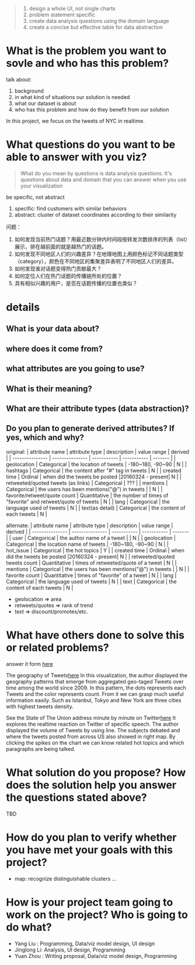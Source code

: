 > 1. design a whole UI, not single charts
> 2. problem statement specific
> 3. create data analysis questions using the domain language
> 4. create a concise but effective table for data abstraction

# What is the problem you want to sovle and who has this problem?
talk about:
1. background  
2. in what kind of situations our solution is needed  
3. what our dataset is about  
4. who has this problem and how do they benefit from our solution  

In this project, we focus on the tweets of NYC in realtime. 

# What questions do you want to be able to answer with you viz?

> What do you mean by questions is data analysis questions. It's questions about data and domain that you can answer when you use your visualization

be specific, not abstract
1. specific: find customers with similar behaviors
2. abstract: cluster of dataset coordinates according to their similarity

问题：
1. 如何发现当前热门话题？用最近数分钟内时间段按转发次数排序的列表（list）展示，排在越前面的就是越热门的话题。
2. 如何发现不同地区人们的兴趣差异？在地理地图上用颜色标记不同话题类型（category），颜色在不同地区的集聚差异表明了不同地区人们的差异。
3. 如何发现谁对话题变得热门贡献最大？
4. 如何定位人们在热门话题的传播链所处的位置？
5. 具有相似兴趣的用户，是否在话题传播的位置也类似？

# details
## What is your data about?
## where does it come from?
## what attributes are you going to use?
## What is their meaning?
## What are their attribute types (data abstraction)?
## Do you plan to generate derived attributes? If yes, which and why?
original:
| attribute name  | attribute type  | description | value range | derived |
| --------------- | --------------- | ----------- | ----------- | ------- |
| geolocation  | Categorical  | the location of tweets | -180~180, -90~90 | N |
| hashtags  | Categorical  | the content after "#" tag in tweets | N |
| created time | Ordinal | when did the tweets be posted |20160324 - present| N  |
| retweeted/quoted tweets (as links) | Categorical | ??? |
| mentions | Categorical | the users has been mentions("@") in tweets |  | N |
| favorite/retweet/quote count | Quantitative | the number of times of "favorite" and retweet/quote of tweets | N |
| lang | Categorical | the language used of tweets | N |
| text(as detail) | Categorical | the content of each tweets | N |

alternate:
| attribute name  | attribute type  | description | value range | derived |
| --------------- | --------------- | ----------- | ----------- | ------- |
| user | Categorical  | the author name of a tweet |  | N |
| geolocation  | Categorical  | the location name of tweets | -180~180, -90~90 | N |
| hot_issue  | Categorical  | the hot topics | Y |
| created time | Ordinal | when did the tweets be posted |20160324 - present| N |
| retweeted/quoted tweets count | Quantitative | times of retweeted/quote of a tweet | N |
| mentions | Categorical | the users has been mentions("@") in tweets |  | N |
| favorite count | Quantitative | times of "favorite" of a tweet | N |
| lang | Categorical | the language used of tweets | N |
| text | Categorical | the content of each tweets | N |


- geolocation => area
- retweets/quotes => rank of trend
- text => discount/promotes/etc.


# What have others done to solve this or related problems?
answer it form [here](https://interactive.twitter.com/)

The geography of Tweets[here](https://blog.twitter.com/2013/the-geography-of-tweets)
In this visualization, the author displayed the geography patterns that emerge from aggregated geo-taged Tweets over time among the world since 2009. In this pattern, the dots represents each Tweets and the color represents count. From it we can grasp much useful information easily. Such as Istanbul, Tokyo and New York are three cities with highest tweets density.

See the State of The Union address minute by minute on Twitter[here](http://twitter.github.io/interactive/sotu2015/#p1)
It explores the realtime reaction on Twitter of specific speech. The author displayed the volume of Tweets by using line. The subjects debated and where the tweets posted from across US also showed in right map. By clicking the spikes on the chart we can know related hot topics and which paragraphs are being talked.

# What solution do you propose? How does the solution help you answer the questions stated above?
TBD

# How do you plan to verify whether you have met your goals with this project?
- map: recognize distinguishable clusters
... 

# How is your project team going to work on the project? Who is going to do what?

- Yang Liu : Programming, Data/viz model design, UI design
- Jinglong Li: Analysis, UI design, Programming
- Yuan Zhou : Writing proposal, Data/viz model design, Programming
